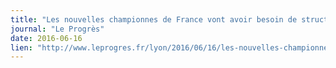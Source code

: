 ```yaml
---
title: "Les nouvelles championnes de France vont avoir besoin de structures adéquates"
journal: "Le Progrès"
date: 2016-06-16
lien: "http://www.leprogres.fr/lyon/2016/06/16/les-nouvelles-championnes-de-france-vont-avoir-besoin-de-structures-adequates"
---
```

